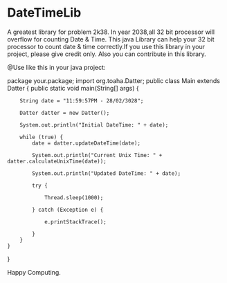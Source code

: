 # DateTimeLib
A greatest library for problem 2k38. In year 2038,all 32 bit processor will overflow for counting Date & Time. This java Library can help your 32 bit processor to count date & time correctly.If you use this library in your project, please give credit only.
Also you can contribute in this library.

@Use like this in your java project:


package your.package;
import org.toaha.Datter;
public class Main extends Datter {
  public static void main(String[] args) {

		String date = "11:59:57PM - 28/02/3028";
		
		Datter datter = new Datter();
		
		System.out.println("Initial DateTime: " + date);

		while (true) {
	    	date = datter.updateDateTime(date);

			System.out.println("Current Unix Time: " + datter.calculateUnixTime(date));
			
			System.out.println("Updated DateTime: " + date);
			
			try {
			
				Thread.sleep(1000);
				
			} catch (Exception e) {
			
				e.printStackTrace();
				
			}
		}
	}
}

Happy Computing.
